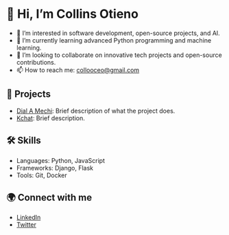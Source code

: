 # 👋 Hi, I’m Collins Otieno
- 👀 I’m interested in software development, open-source projects, and AI.
- 🌱 I’m currently learning advanced Python programming and machine learning.
- 💞️ I’m looking to collaborate on innovative tech projects and open-source contributions.
- 📫 How to reach me: collooceo@gmail.com

## 🌟 Projects
- [Dial A Mechi](https://dial-a-mechi.vercel.app/index.html): Brief description of what the project does.
- [Kchat](link): Brief description.

## 🛠️ Skills
- Languages: Python, JavaScript
- Frameworks: Django, Flask
- Tools: Git, Docker

## 🌍 Connect with me
- [LinkedIn](your-link)
- [Twitter](your-link)